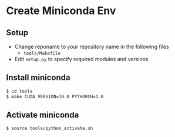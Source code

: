 # Create Miniconda Env

## Setup
- Change reponame to your repository name in the following files
    - `tools/Makefile`
- Edit `setup.py` to specify required modules and versions

## Install miniconda
```bash
$ cd tools
$ make CUDA_VERSION=10.0 PYTHORCH=1.0
```

## Activate miniconda
```bash
$ source tools/python_activate.sh
```